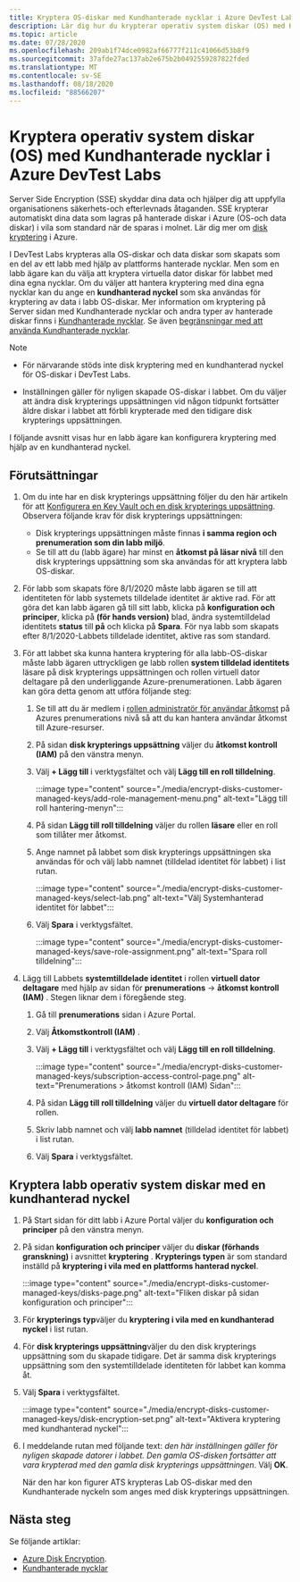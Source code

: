 ```yaml
---
title: Kryptera OS-diskar med Kundhanterade nycklar i Azure DevTest Labs
description: Lär dig hur du krypterar operativ system diskar (OS) med Kundhanterade nycklar i Azure DevTest Labs.
ms.topic: article
ms.date: 07/28/2020
ms.openlocfilehash: 209ab1f74dce0982af66777f211c41066d53b8f9
ms.sourcegitcommit: 37afde27ac137ab2e675b2b0492559287822fded
ms.translationtype: MT
ms.contentlocale: sv-SE
ms.lasthandoff: 08/18/2020
ms.locfileid: "88566207"
---
```

# <a name="encrypt-operating-system-os-disks-using-customer-managed-keys-in-azure-devtest-labs"></a>Kryptera operativ system diskar (OS) med Kundhanterade nycklar i Azure DevTest Labs
Server Side Encryption (SSE) skyddar dina data och hjälper dig att uppfylla organisationens säkerhets-och efterlevnads åtaganden. SSE krypterar automatiskt dina data som lagras på hanterade diskar i Azure (OS-och data diskar) i vila som standard när de sparas i molnet. Lär dig mer om [disk kryptering](../virtual-machines/windows/disk-encryption.md) i Azure. 

I DevTest Labs krypteras alla OS-diskar och data diskar som skapats som en del av ett labb med hjälp av plattforms hanterade nycklar. Men som en labb ägare kan du välja att kryptera virtuella dator diskar för labbet med dina egna nycklar. Om du väljer att hantera kryptering med dina egna nycklar kan du ange en **kundhanterad nyckel** som ska användas för kryptering av data i labb OS-diskar. Mer information om kryptering på Server sidan med Kundhanterade nycklar och andra typer av hanterade diskar finns i [Kundhanterade nycklar](../virtual-machines/windows/disk-encryption.md#customer-managed-keys). Se även [begränsningar med att använda Kundhanterade nycklar](../virtual-machines/windows/disks-enable-customer-managed-keys-portal.md#restrictions).


> [!NOTE]
> - För närvarande stöds inte disk kryptering med en kundhanterad nyckel för OS-diskar i DevTest Labs. 
> 
> - Inställningen gäller för nyligen skapade OS-diskar i labbet. Om du väljer att ändra disk krypterings uppsättningen vid någon tidpunkt fortsätter äldre diskar i labbet att förbli krypterade med den tidigare disk krypterings uppsättningen. 

I följande avsnitt visas hur en labb ägare kan konfigurera kryptering med hjälp av en kundhanterad nyckel.

## <a name="pre-requisites"></a>Förutsättningar

1. Om du inte har en disk krypterings uppsättning följer du den här artikeln för att [Konfigurera en Key Vault och en disk krypterings uppsättning](../virtual-machines/windows/disks-enable-customer-managed-keys-portal.md#set-up-your-azure-key-vault). Observera följande krav för disk krypterings uppsättningen: 

    - Disk krypterings uppsättningen måste finnas **i samma region och prenumeration som din labb miljö**. 
    - Se till att du (labb ägare) har minst en **åtkomst på läsar nivå** till den disk krypterings uppsättning som ska användas för att kryptera labb OS-diskar. 
2. För labb som skapats före 8/1/2020 måste labb ägaren se till att identiteten för labb systemets tilldelade identitet är aktive rad. För att göra det kan labb ägaren gå till sitt labb, klicka på **konfiguration och principer**, klicka på **(för hands version)** blad, ändra systemtilldelad identitets **status** till **på** och klicka på **Spara**. För nya labb som skapats efter 8/1/2020-Labbets tilldelade identitet, aktive ras som standard. 
3. För att labbet ska kunna hantera kryptering för alla labb-OS-diskar måste labb ägaren uttryckligen ge labb rollen **system tilldelad identitets** läsare på disk krypterings uppsättningen och rollen virtuell dator deltagare på den underliggande Azure-prenumerationen. Labb ägaren kan göra detta genom att utföra följande steg:

   
    1. Se till att du är medlem i [rollen administratör för användar åtkomst](../role-based-access-control/built-in-roles.md#user-access-administrator) på Azures prenumerations nivå så att du kan hantera användar åtkomst till Azure-resurser. 
    1. På sidan **disk krypterings uppsättning** väljer du **åtkomst kontroll (IAM)** på den vänstra menyn. 
    1. Välj **+ Lägg till** i verktygsfältet och välj **Lägg till en roll tilldelning**.  

        :::image type="content" source="./media/encrypt-disks-customer-managed-keys/add-role-management-menu.png" alt-text="Lägg till roll hantering-menyn":::
    1. På sidan **Lägg till roll tilldelning** väljer du rollen **läsare** eller en roll som tillåter mer åtkomst. 
    1. Ange namnet på labbet som disk krypterings uppsättningen ska användas för och välj labb namnet (tilldelad identitet för labbet) i list rutan. 
    
        :::image type="content" source="./media/encrypt-disks-customer-managed-keys/select-lab.png" alt-text="Välj Systemhanterad identitet för labbet":::        
    1. Välj **Spara** i verktygsfältet. 

        :::image type="content" source="./media/encrypt-disks-customer-managed-keys/save-role-assignment.png" alt-text="Spara roll tilldelning":::
3. Lägg till Labbets **systemtilldelade identitet** i rollen **virtuell dator deltagare** med hjälp av sidan för **prenumerations**  ->  **åtkomst kontroll (IAM)** . Stegen liknar dem i föregående steg. 

    
    1. Gå till **prenumerations** sidan i Azure Portal. 
    1. Välj **Åtkomstkontroll (IAM)** . 
    1. Välj **+ Lägg till** i verktygsfältet och välj **Lägg till en roll tilldelning**. 
    
        :::image type="content" source="./media/encrypt-disks-customer-managed-keys/subscription-access-control-page.png" alt-text="Prenumerations > åtkomst kontroll (IAM) Sidan":::
    1. På sidan **Lägg till roll tilldelning** väljer du **virtuell dator deltagare** för rollen.
    1. Skriv labb namnet och välj **labb namnet** (tilldelad identitet för labbet) i list rutan. 
    1. Välj **Spara** i verktygsfältet. 

## <a name="encrypt-lab-os-disks-with-a-customer-managed-key"></a>Kryptera labb operativ system diskar med en kundhanterad nyckel 

1. På Start sidan för ditt labb i Azure Portal väljer du **konfiguration och principer** på den vänstra menyn. 
1. På sidan **konfiguration och principer** väljer du **diskar (förhands granskning)** i avsnittet **kryptering** . **Krypterings typen** är som standard inställd på **kryptering i vila med en plattforms hanterad nyckel**.

    :::image type="content" source="./media/encrypt-disks-customer-managed-keys/disks-page.png" alt-text="Fliken diskar på sidan konfiguration och principer":::
1. För **krypterings typ**väljer du **kryptering i vila med en kundhanterad nyckel** i list rutan. 
1. För **disk krypterings uppsättning**väljer du den disk krypterings uppsättning som du skapade tidigare. Det är samma disk krypterings uppsättning som den systemtilldelade identiteten för labbet kan komma åt.
1. Välj **Spara** i verktygsfältet. 

    :::image type="content" source="./media/encrypt-disks-customer-managed-keys/disk-encryption-set.png" alt-text="Aktivera kryptering med kundhanterad nyckel":::
1. I meddelande rutan med följande text: *den här inställningen gäller för nyligen skapade datorer i labbet. Den gamla OS-disken fortsätter att vara krypterad med den gamla disk krypterings uppsättningen*. Välj **OK**. 

    När den har kon figurer ATS krypteras Lab OS-diskar med den Kundhanterade nyckeln som anges med disk krypterings uppsättningen. 

## <a name="next-steps"></a>Nästa steg
Se följande artiklar: 

- [Azure Disk Encryption](../virtual-machines/windows/disk-encryption.md). 
- [Kundhanterade nycklar](../virtual-machines/windows/disk-encryption.md#customer-managed-keys) 

